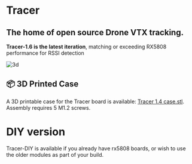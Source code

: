 # Tracer
## The home of open source Drone VTX tracking.

**Tracer-1.6 is the latest iteration**, matching or exceeding RX5808 performance for RSSI detection

![3d](https://github.com/RaceFPV/Tracer/blob/main/board/Tracer-1.6-3d.png "Tracer 1.6 3d")



## 📦 3D Printed Case

A 3D printable case for the Tracer board is available: [Tracer 1.4 case.stl](Tracer%201.4%20case.stl). Assembly requires 5 M1.2 screws.


# DIY version

Tracer-DIY is available if you already have rx5808 boards, or wish to use the older modules as part of your build.